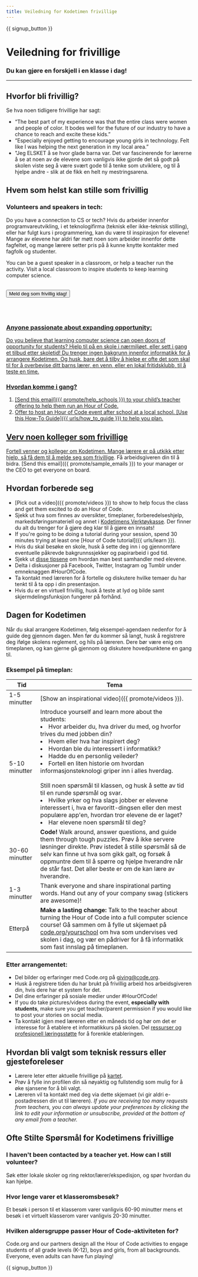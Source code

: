 ```yaml
---
title: Veiledning for Kodetimen frivillige
---
```


{{ signup_button }}

# Veiledning for frivillige
### Du kan gjøre en forskjell i en klasse i dag!

***

## Hvorfor bli frivillig?
Se hva noen tidligere frivillige har sagt:

- “The best part of my experience was that the entire class were women and people of color. It bodes well for the future of our industry to have a chance to reach and excite these kids.”
- “Especially enjoyed getting to encourage young girls in technology. Felt like I was helping the next generation in my local area.”
- "Jeg ELSKET å se hvor glade barna var. Det var fascinerende for lærerne å se at noen av de elevene som vanligvis ikke gjorde det så godt på skolen viste seg å være svært gode til å tenke som utviklere, og til å hjelpe andre - slik at de fikk en helt ny mestringsarena.

## Hvem som helst kan stille som frivillig
### Volunteers and speakers in tech:
Do you have a connection to CS or tech? Hvis du arbeider innenfor programvareutvikling, i et teknologifirma (teknisk eller ikke-teknisk stilling), eller har fulgt kurs i programmering, kan du være til inspirasjon for elevene! Mange av elevene har aldri før møtt noen som arbeider innenfor dette fagfeltet, og mange lærere setter pris på å kunne knytte kontakter med fagfolk og studenter.

You can be a guest speaker in a classroom, or help a teacher run the activity. Visit a local classroom to inspire students to keep learning computer science.
<br>
<br>

<a href="https://code.org/volunteer"><button>Meld deg som frivillig idag!</button>

<br>
<br>

### Anyone passionate about expanding opportunity:
Do you believe that learning computer science can open doors of opportunity for students? Hjelp til på en skole i nærmiljøet, eller sett i gang et tilbud etter skoletid! Du trenger ingen bakgrunn innenfor informatikk for å arrangere Kodetimen. Og husk, bare det å tilby å hjelpe er ofte det som skal til for å overbevise ditt barns lærer, en venn, eller en lokal fritidsklubb, til å teste en time.

### Hvordan komme i gang?

1. [Send this email]({{ promote/help_schools }}) to your child’s teacher offering to help them run an Hour of Code.
2. Offer to host an Hour of Code event after school at a local school. [Use this How-To Guide]({{ urls/how_to_guide }}) to help you plan.

## Verv noen kolleger som frivillige
Fortell venner og kolleger om Kodetimen. Mange lærere er på utkikk etter hjelp, så få dem til å [melde seg som frivillige](https://code.org/volunteer). Få arbeidsgiveren din til å bidra. [Send this email]({{ promote/sample_emails }}) to your manager or the CEO to get everyone on board.

## Hvordan forberede seg
- [Pick out a video]({{ promote/videos }}) to show to help focus the class and get them excited to do an Hour of Code.
- Sjekk ut hva som finnes av oversikter, timeplaner, forberedelseshjelp, markedsføringsmateriell og annet i [Kodetimens Verktøykasse](/files/hoc-volunteer-toolkit.pdf). Der finner du alt du trenger for å gjøre deg klar til å gjøre en innsats!
- If you're going to be doing a tutorial during your session, spend 30 minutes trying at least one [Hour of Code tutorial]({{ urls/learn }}).
- Hvis du skal besøke en skole, husk å sette deg inn i og gjennomføre eventuelle påkrevde bakgrunnssjekker og papirarbeid i god tid.
- Sjekk ut [disse tipsene](https://code.org/files/CSTT_Volunteers.pdf) om hvordan man best samhandler med elevene.
- Delta i diskusjoner på Facebook, Twitter, Instagram og Tumblr under emneknaggen #HourOfCode.
- Ta kontakt med læreren for å fortelle og diskutere hvilke temaer du har tenkt til å ta opp i din presentasjon.
- Hvis du er en virtuell frivillig, husk å teste at lyd og bilde samt skjermdelingsfunksjon fungerer på forhånd.

## Dagen for Kodetimen
Når du skal arrangere Kodetimen, følg eksempel-agendaen nedenfor for å guide deg gjennom dagen. Men før du kommer så langt, husk å registrere deg ifølge skolens reglement, og hils på læreren. Dere bør være enig om timeplanen, og kan gjerne gå gjennom og diskutere hovedpunktene en gang til.

### Eksempel på timeplan:

| Tid            | Tema                                                                                                                                                                                                                                                                                                                                                                                    |
| -------------- | --------------------------------------------------------------------------------------------------------------------------------------------------------------------------------------------------------------------------------------------------------------------------------------------------------------------------------------------------------------------------------------- |
| 1-5 minutter   | [Show an inspirational video]({{ promote/videos }}).                                                                                                                                                                                                                                                                                                                                    |
| 5-10 minutter  | Introduce yourself and learn more about the students: </ul><li>Hvor arbeider du, hva driver du med, og hvorfor trives du med jobben din?</li><li>Hvem eller hva har inspirert deg?</li><li>Hvordan ble du interessert i informatikk?</li><li>Hadde du en personlig veileder?</li><li>Fortell en liten historie om hvordan informasjonsteknologi griper inn i alles hverdag.</li><br>Still noen spørsmål til klassen, og husk å sette av tid til en runde spørsmål og svar.</br> <li> Hvilke yrker og hva slags jobber er elevene interessert i, hva er favoritt-dingsen eller den mest populære app'en, hvordan tror elevene de er laget? </li><li> Har elevene noen spørsmål til deg?</ul> |
| 30-60 minutter | **Code!** Walk around, answer questions, and guide them through tough puzzles. Prøv å ikke servere løsninger direkte. Prøv istedet å stille spørsmål så de selv kan finne ut hva som gikk galt, og forsøk å oppmuntre dem til å spørre og hjelpe hverandre når de står fast. Det aller beste er om de kan lære av hverandre.                                                            |
| 1-3 minutter   | Thank everyone and share inspirational parting words. Hand out any of your company swag (stickers are awesome)!                                                                                                                                                                                                                                                                         |
| Etterpå        | **Make a lasting change:** Talk to the teacher about turning the Hour of Code into a full computer science course! Gå sammen om å fylle ut skjemaet på [code.org/yourschool](https://code.org/yourschool) om hva som undervises ved skolen i dag, og vær en pådriver for å få informatikk som fast innslag på timeplanen.                                                               |

### Etter arrangementet:
- Del bilder og erfaringer med Code.org på giving@code.org.
- Husk å registrere tiden du har brukt på frivillig arbeid hos arbeidsgiveren din, hvis dere har et system for det.
- Del dine erfaringer på sosiale medier under #HourOfCode!
- If you do take pictures/videos during the event, **especially with students**, make sure you get teacher/parent permission if you would like to post your stories on social media.
- Ta kontakt igjen med læreren etter en måneds tid og hør om det er interesse for å etablere et informatikkurs på skolen. Del [ressurser og profesjonell læringsstøtte](https://code.org/yourschool) for å forenkle etableringen.

## Hvordan bli valgt som teknisk ressurs eller gjesteforeleser
- Lærere leter etter aktuelle frivillige på [kartet](https://code.org/volunteer/local).
- Prøv å fylle inn profilen din så nøyaktig og fullstendig som mulig for å øke sjansene for å bli valgt.
- Læreren vil ta kontakt med deg via dette skjemaet (vi gir aldri e-postadressen din ut til læreren). *If you are receiving too many requests from teachers, you can always update your preferences by clicking the link to edit your information or unsubscribe, provided at the bottom of any email from a teacher.*

## Ofte Stilte Spørsmål for Kodetimens frivillige

### I haven't been contacted by a teacher yet. How can I still volunteer?
Søk etter lokale skoler og ring rektor/lærer/ekspedisjon, og spør hvordan du kan hjelpe.

### Hvor lenge varer et klasseromsbesøk?
Et besøk i person til et klasserom varer vanligvis 60-90 minutter mens et besøk i et virtuelt klasserom varer vanligvis 20-30 minutter.

### Hvilken aldersgruppe passer Hour of Code-aktiviteten for?
Code.org and our partners design all the Hour of Code activities to engage students of all grade levels (K-12), boys and girls, from all backgrounds. Everyone, even adults can have fun playing!



{{ signup_button }}
